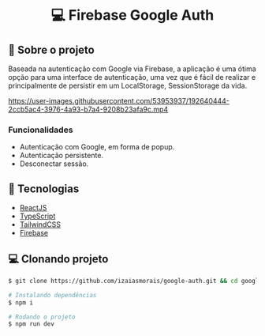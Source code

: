 <h1 align='center'>
   💻 Firebase Google Auth
</h1>

## 📃 Sobre o projeto

Baseada na autenticação com Google via Firebase, a aplicação é uma ótima opção para uma interface de autenticação, uma vez que é fácil de realizar e principalmente de persistir em um LocalStorage, SessionStorage da vida.

https://user-images.githubusercontent.com/53953937/192640444-2ccb5ac4-3976-4a93-b7a4-9208b23afa9c.mp4

### Funcionalidades

- Autenticação com Google, em forma de popup.
- Autenticação persistente.
- Desconectar sessão.

## 🚀 Tecnologias

- [ReactJS](https://reactjs.org/)
- [TypeScript](https://www.typescriptlang.org/)
- [TailwindCSS](https://tailwindcss.com/)
- [Firebase](https://firebase.google.com/)

## 💻 Clonando projeto

```bash
$ git clone https://github.com/izaiasmorais/google-auth.git && cd google-auth
```

```bash
# Instalando dependências
$ npm i

# Rodando o projeto
$ npm run dev

```
